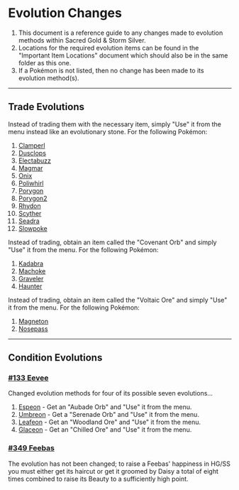 # Evolution Changes

1. This document is a reference guide to any changes made to evolution methods within Sacred Gold & Storm Silver.
1. Locations for the required evolution items can be found in the "Important Item Locations" document which should also be in the same folder as this one.
1. If a Pokémon is not listed, then no change has been made to its evolution method(s).

---

## Trade Evolutions

Instead of trading them with the necessary item, simply "Use" it from the menu instead like an evolutionary stone. For the following Pokémon:

1. [Clamperl](../pokemon/clamperl.md)
1. [Dusclops](../pokemon/dusclops.md)
1. [Electabuzz](../pokemon/electabuzz.md)
1. [Magmar](../pokemon/magmar.md)
1. [Onix](../pokemon/onix.md)
1. [Poliwhirl](../pokemon/poliwhirl.md)
1. [Porygon](../pokemon/porygon.md)
1. [Porygon2](../pokemon/porygon2.md)
1. [Rhydon](../pokemon/rhydon.md)
1. [Scyther](../pokemon/scyther.md)
1. [Seadra](../pokemon/seadra.md)
1. [Slowpoke](../pokemon/slowpoke.md)

Instead of trading, obtain an item called the "Covenant Orb" and simply "Use" it from the menu. For the following Pokémon:

1. [Kadabra](../pokemon/kadabra.md)
1. [Machoke](../pokemon/machoke.md)
1. [Graveler](../pokemon/graveler.md)
1. [Haunter](../pokemon/haunter.md)

Instead of trading, obtain an item called the "Voltaic Ore" and simply "Use" it from the menu. For the following Pokémon:

1. [Magneton](../pokemon/magneton.md)
1. [Nosepass](../pokemon/nosepass.md)

---

## Condition Evolutions

### [#133 Eevee](../pokemon/eevee.md)

Changed evolution methods for four of its possible seven evolutions…

1. [Espeon](../pokemon/espeon.md) - Get an "Aubade Orb" and "Use" it from the menu.
1. [Umbreon](../pokemon/umbreon.md) - Get a "Serenade Orb" and "Use" it from the menu.
1. [Leafeon](../pokemon/leafeon.md) - Get an "Woodland Ore" and "Use" it from the menu.
1. [Glaceon](../pokemon/glaceon.md) - Get an "Chilled Ore" and "Use" it from the menu.

### [#349 Feebas](../pokemon/feebas.md)

The evolution has not been changed; to raise a Feebas' happiness in HG/SS you must either get its haircut or get it groomed by Daisy a total of eight times combined to raise its Beauty to a sufficiently high point.

